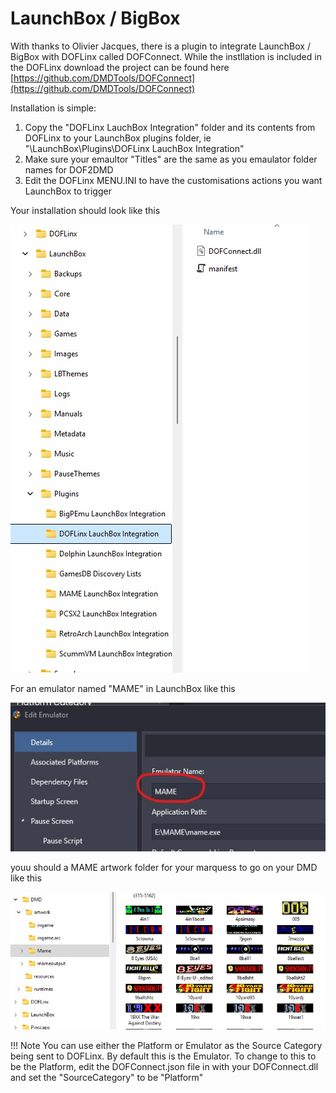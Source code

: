 # LaunchBox / BigBox

With thanks to Olivier Jacques, there is a plugin to integrate LaunchBox / BigBox with DOFLinx called DOFConnect.  While the instllation is included in the DOFLinx download the project can be found here [https://github.com/DMDTools/DOFConnect](https://github.com/DMDTools/DOFConnect)

Installation is simple:
1. Copy the "DOFLinx LauchBox Integration" folder and its contents from DOFLinx to your LaunchBox plugins folder, ie "\LaunchBox\Plugins\DOFLinx LauchBox Integration"
2. Make sure your emaultor "Titles" are the same as you emaulator folder names for DOF2DMD
3. Edit the DOFLinx MENU.INI to have the customisations actions you want LaunchBox to trigger

Your installation should look like this

![](../img/media/LaunchBox-Installed_Plugin.jpg)

For an emulator named "MAME" in LaunchBox like this

![](../img/media/LaunchBox-Set_Emulator_Name.jpg)

youu should a MAME artwork folder for your marquess to go on your DMD like this

![](../img/media/LaunchBox-Alignment_of_Name_to_DOF2DMD_Artwork.jpg)

!!! Note
    You can use either the Platform or Emulator as the Source Category being sent to DOFLinx.
    By default this is the Emulator.
    To change to this to be the Platform, edit the DOFConnect.json file in with your DOFConnect.dll and set the "SourceCategory" to be "Platform"
